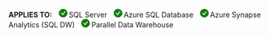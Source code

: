 <Token>**APPLIES TO:** ![Yes](media/yes-icon.png)SQL Server ![Yes](media/yes-icon.png)Azure SQL Database ![Yes](media/yes-icon.png)Azure Synapse Analytics (SQL DW) ![Yes](media/yes-icon.png)Parallel Data Warehouse </Token>


